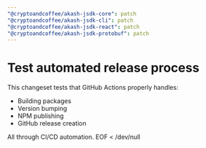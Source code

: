 ```yaml
---
"@cryptoandcoffee/akash-jsdk-core": patch
"@cryptoandcoffee/akash-jsdk-cli": patch
"@cryptoandcoffee/akash-jsdk-react": patch
"@cryptoandcoffee/akash-jsdk-protobuf": patch
---
```


# Test automated release process

This changeset tests that GitHub Actions properly handles:
- Building packages
- Version bumping
- NPM publishing
- GitHub release creation

All through CI/CD automation.
EOF < /dev/null